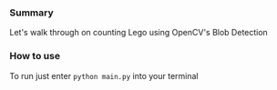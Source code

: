 ### Summary
Let's walk through on counting Lego using OpenCV's Blob Detection

### How to use
To run just enter `python main.py` into your terminal